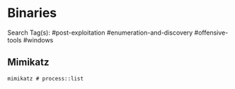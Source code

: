 # Binaries

Search Tag(s): #post-exploitation #enumeration-and-discovery #offensive-tools #windows

## Mimikatz

```
mimikatz # process::list
```